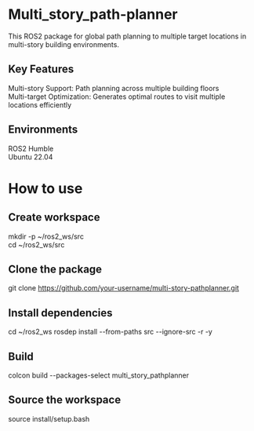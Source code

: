 # Multi_story_path-planner

This ROS2 package for global path planning to multiple target locations in multi-story building environments.

## Key Features

Multi-story Support: Path planning across multiple building floors <br>
Multi-target Optimization: Generates optimal routes to visit multiple locations efficiently

## Environments

ROS2 Humble <br>
Ubuntu 22.04

# How to use

## Create workspace
mkdir -p ~/ros2_ws/src <br>
cd ~/ros2_ws/src

## Clone the package
git clone https://github.com/your-username/multi-story-pathplanner.git

## Install dependencies
cd ~/ros2_ws
rosdep install --from-paths src --ignore-src -r -y

## Build
colcon build --packages-select multi_story_pathplanner

## Source the workspace
source install/setup.bash

